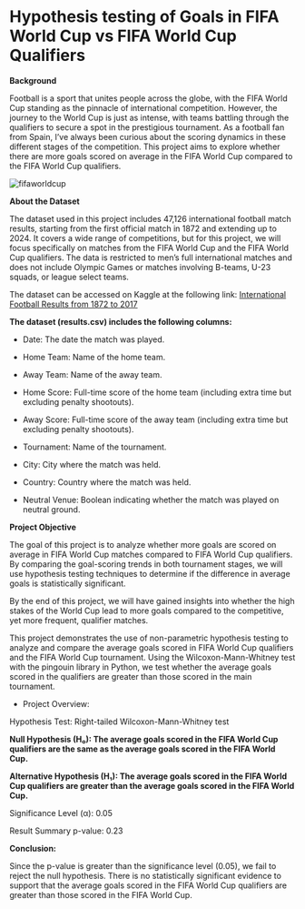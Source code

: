 # Hypothesis testing of Goals in FIFA World Cup vs FIFA World Cup Qualifiers

**Background**

Football is a sport that unites people across the globe, with the FIFA World Cup standing as the pinnacle of international competition. However, the journey to the World Cup is just as intense, with teams battling through the qualifiers to secure a spot in the prestigious tournament. As a football fan from Spain, I’ve always been curious about the scoring dynamics in these different stages of the competition. This project aims to explore whether there are more goals scored on average in the FIFA World Cup compared to the FIFA World Cup qualifiers.

![fifaworldcup](https://github.com/user-attachments/assets/c6cd80c7-8c64-4f61-860e-8574542ce04e)

**About the Dataset**

The dataset used in this project includes 47,126 international football match results, starting from the first official match in 1872 and extending up to 2024. It covers a wide range of competitions, but for this project, we will focus specifically on matches from the FIFA World Cup and the FIFA World Cup qualifiers. The data is restricted to men’s full international matches and does not include Olympic Games or matches involving B-teams, U-23 squads, or league select teams.

The dataset can be accessed on Kaggle at the following link: [International Football Results from 1872 to 2017](https://www.kaggle.com/datasets/martj42/international-football-results-from-1872-to-2017)

**The dataset (results.csv) includes the following columns:**

* Date: The date the match was played.

* Home Team: Name of the home team.

* Away Team: Name of the away team.

* Home Score: Full-time score of the home team (including extra time but excluding penalty shootouts).

* Away Score: Full-time score of the away team (including extra time but excluding penalty shootouts).

* Tournament: Name of the tournament.

* City: City where the match was held.

* Country: Country where the match was held.

* Neutral Venue: Boolean indicating whether the match was played on neutral ground.


**Project Objective**

The goal of this project is to analyze whether more goals are scored on average in FIFA World Cup matches compared to FIFA World Cup qualifiers. By comparing the goal-scoring trends in both tournament stages, we will use hypothesis testing techniques to determine if the difference in average goals is statistically significant.

By the end of this project, we will have gained insights into whether the high stakes of the World Cup lead to more goals compared to the competitive, yet more frequent, qualifier matches.

This project demonstrates the use of non-parametric hypothesis testing to analyze and compare the average goals scored in FIFA World Cup qualifiers and the FIFA World Cup tournament. Using the Wilcoxon-Mann-Whitney test with the pingouin library in Python, we test whether the average goals scored in the qualifiers are greater than those scored in the main tournament.

* Project Overview:
  
Hypothesis Test: Right-tailed Wilcoxon-Mann-Whitney test

**Null Hypothesis (H₀): The average goals scored in the FIFA World Cup qualifiers are the same as the average goals scored in the FIFA World Cup.**

**Alternative Hypothesis (H₁): The average goals scored in the FIFA World Cup qualifiers are greater than the average goals scored in the FIFA World Cup.**

Significance Level (α): 0.05

Result Summary
p-value: 0.23

**Conclusion:**

Since the p-value is greater than the significance level (0.05), we fail to reject the null hypothesis. There is no statistically significant evidence to support that the average goals scored in the FIFA World Cup qualifiers are greater than those scored in the FIFA World Cup.
